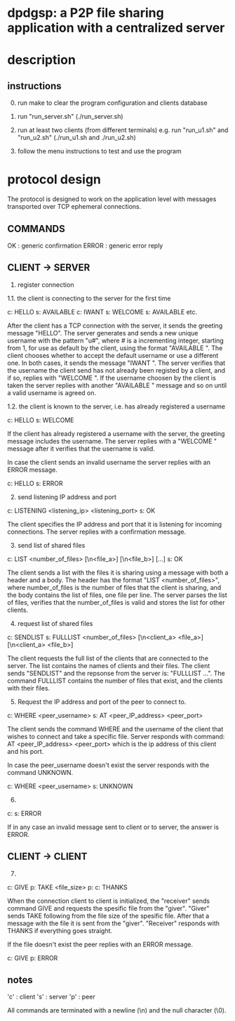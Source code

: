dpdgsp: a P2P file sharing application with a centralized server
===


description
===

instructions
---

0. run make to clear the program configuration and clients database

1. run "run_server.sh" (./run_server.sh)

2. run at least two clients (from different terminals)
    e.g. run "run_u1.sh" and "run_u2.sh" (./run_u1.sh and ./run_u2.sh)

3. follow the menu instructions to test and use the program



protocol design
===
The protocol is designed to work on the application level with messages
transported over TCP ephemeral connections.


COMMANDS
---

OK : generic confirmation
ERROR : generic error reply


CLIENT -> SERVER
---

1. register connection

1.1. the client is connecting to the server for the first time

c: HELLO
s: AVAILABLE <username>
c: IWANT <username>
s: WELCOME <username>
s: AVAILABLE <username>
etc.

After the client has a TCP connection with the server, it sends the greeting
message "HELLO". The server generates and sends a new unique username with
the pattern "u#", where # is a incrementing integer, starting from 1, for use
as default by the client, using the format "AVAILABLE <username>". The client
chooses whether to accept the default username or use a different one. In both
cases, it sends the message "IWANT <username>". The server verifies that
the username the client send has not already been registed by a client, and
if so, replies with "WELCOME <username>". If the username choosen by the client
is taken the server replies with another "AVAILABLE <username>" message and
so on until a valid username is agreed on.



1.2. the client is known to the server, i.e. has already registered a username

c: HELLO <username>
s: WELCOME <username>

If the client has already registered a username with the server, the greeting
message includes the username. The server replies with a "WELCOME <username>"
message after it verifies that the username is valid.

In case the client sends an invalid username the server replies with an ERROR
message.

c: HELLO <username>
s: ERROR



2. send listening IP address and port

c: LISTENING <listening_ip> <listening_port>
s: OK

The client specifies the IP address and port that it is listening for incoming
connections. The server replies with a confirmation message.



3. send list of shared files

c: LIST <number_of_files> [\n<file_a>] [\n<file_b>] [...]
s: OK

The client sends a list with the files it is sharing using a message with both
a header and a body. The header has the format "LIST <number_of_files>", where
number_of_files is the number of files that the client is sharing, and the body
contains the list of files, one file per line. The server parses the list of
files, verifies that the number_of_files is valid and stores the list for other
clients.



4. request list of shared files

c: SENDLIST
s: FULLLIST <number_of_files> [\n<client_a> <file_a>] [\n<client_a> <file_b>]

The client requests the full list of the clients that are connected to
the server. The list contains the names of clients and their files. The client
sends "SENDLIST" and the repsonse from the server is: "FULLLIST ...".
The command FULLLIST contains the number of files that exist, and the clients
with their files.



5. Request the IP address and port of the peer to connect to.

c: WHERE <peer_username>
s: AT <peer_IP_address> <peer_port>

The client sends the command WHERE and the username of the client that wishes
to connect and take a specific file. Server responds with command:
AT <peer_IP_address> <peer_port> which is the ip address of this client and
his port.

In case the peer_username doesn't exist the server responds with the command
UNKNOWN.

c: WHERE <peer_username>
s: UNKNOWN



6.
c: <invalid message>
s: ERROR

If in any case an invalid message sent to client or to server, the answer is
ERROR.



CLIENT -> CLIENT
---

7.
c: GIVE <filename>
p: TAKE <file_size>
p: <file buffer>
c: THANKS

When the connection client to client is initialized, the "receiver" sends
command GIVE <filename> and requests the spesific file from the "giver".
"Giver" sends TAKE following from the file size of the spesific file. After that
a message with the file it is sent from the "giver". "Receiver" responds with
THANKS if everything goes straight.

If the file doesn't exist the peer replies with an ERROR message.

c: GIVE <filename>
p: ERROR


notes
---
'c' :  client
's' :  server
'p' :  peer

All commands are terminated with a newline (\n) and the null character (\0).
